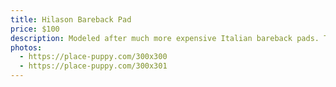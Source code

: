 ```yaml
---
title: Hilason Bareback Pad
price: $100
description: Modeled after much more expensive Italian bareback pads. Thick and cushy foam with black suede outer and grippy mesh on the underside. Nylon-lined leather billets fit any English monoflap or dressage girth (not included). Leather grab handle.
photos:
  - https://place-puppy.com/300x300
  - https://place-puppy.com/300x301
---
```

